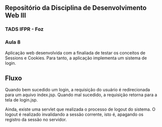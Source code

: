 ## Repositório da Disciplina de Desenvolvimento Web III
### TADS IFPR - Foz

### Aula 8


Aplicação web desenvolvida com a finaliada de testar os conceitos de Sessions e Cookies. Para tanto, a aplicação implementa um sistema de login. 

## Fluxo

Quando bem sucedido um login, a requisição do usuário é redirecionada para um aquivo index.jsp. Quando mal sucedido, a requisição retorna para a tela de login.jsp.

Ainda, existe uma servlet que realizada o processo de logout do sistema. O logout é realizado invalidando a sessão corrente, isto é, apagando os registro da sessão no servidor.
